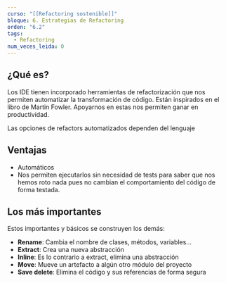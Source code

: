 ```yaml
---
curso: "[[Refactoring sostenible]]"
bloque: 6. Estrategias de Refactoring
orden: "6.2"
tags:
  - Refactoring
num_veces_leida: 0
---
```

## ¿Qué es?
Los IDE tienen incorporado herramientas de refactorización que nos permiten automatizar la transformación de código.  Están inspirados en el libro de Martin Fowler. Apoyarnos en estas nos permiten ganar en productividad.

Las opciones de refactors automatizados dependen del lenguaje
## Ventajas

* Automáticos
* Nos permiten ejecutarlos sin necesidad de tests para saber que nos hemos roto nada pues no cambian el comportamiento del código de forma testada.

## Los más importantes

Estos importantes y básicos se construyen los demás:

* **Rename**: Cambia el nombre de clases, métodos, variables...
* **Extract**: Crea una nueva abstracción
* **Inline**: Es lo contrario a extract, elimina una abstracción
* **Move**: Mueve un artefacto a algún otro módulo del proyecto
* **Save delete**: Elimina el código y sus referencias de forma segura